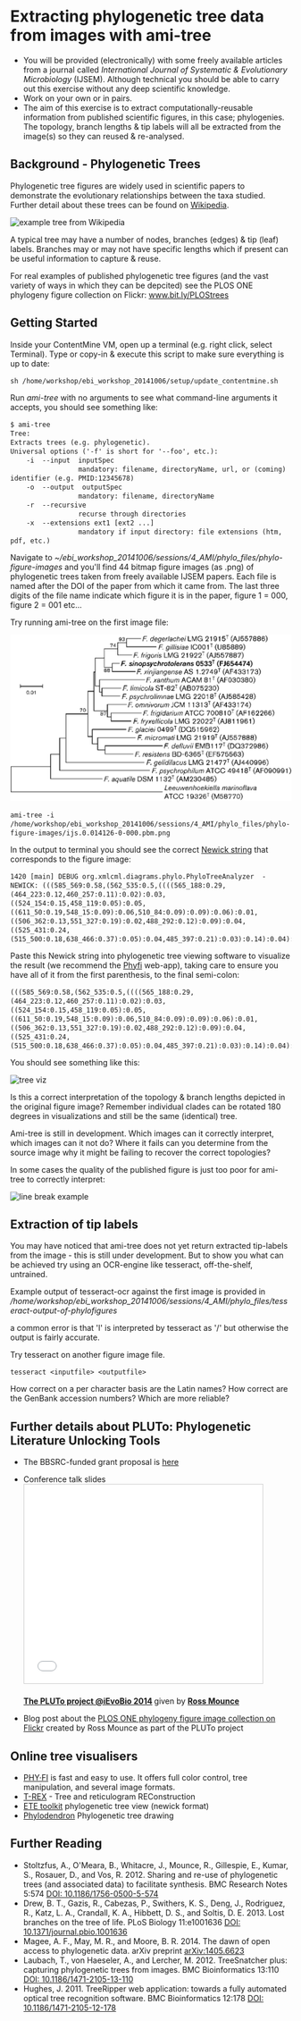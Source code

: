 Extracting phylogenetic tree data from images with ami-tree
============================

 * You will be provided (electronically) with some freely available articles from a journal called *International Journal of Systematic & Evolutionary Microbiology* (IJSEM). Although technical you should be able to carry out this exercise without any deep scientific knowledge.
 * Work on your own or in pairs.
 * The aim of this exercise is to extract computationally-reusable information from published scientific figures, in this case; phylogenies. The topology, branch lengths & tip labels will all be extracted from the image(s) so they can reused & re-analysed. 

 Background - Phylogenetic Trees
 --------

Phylogenetic tree figures are widely used in scientific papers to demonstrate the evolutionary relationships between the taxa studied. Further detail about these trees can be found on [Wikipedia](http://en.wikipedia.org/wiki/Phylogenetic_tree). 

![example tree from Wikipedia](http://upload.wikimedia.org/wikipedia/commons/thumb/3/3f/NewickExample.svg/500px-NewickExample.svg.png)

A typical tree may have a number of nodes, branches (edges) & tip (leaf) labels. Branches may or may not have specific lengths which if present can be useful information to capture & reuse.

For real examples of published phylogenetic tree figures (and the vast variety of ways in which they can be depcited) see the PLOS ONE phylogeny figure collection on Flickr: www.bit.ly/PLOStrees


## Getting Started

 
 Inside your ContentMine VM, open up a terminal (e.g. right click, select Terminal).
 Type or copy-in & execute this script to make sure everything is up to date:
 ```
 sh /home/workshop/ebi_workshop_20141006/setup/update_contentmine.sh
 ```
 
 Run *ami-tree* with no arguments to see what command-line arguments it accepts, you should see something like:
 
```
$ ami-tree
Tree: 
Extracts trees (e.g. phylogenetic).
Universal options ('-f' is short for '--foo', etc.):
    -i  --input  inputSpec
                 mandatory: filename, directoryName, url, or (coming) identifier (e.g. PMID:12345678)
    -o  --output  outputSpec
                 mandatory: filename, directoryName
    -r  --recursive
                 recurse through directories
    -x  --extensions ext1 [ext2 ...]
                 mandatory if input directory: file extensions (htm, pdf, etc.)

```

Navigate to *~/ebi_workshop_20141006/sessions/4_AMI/phylo_files/phylo-figure-images* and you'll find 44 bitmap figure images (as .png) of phylogenetic trees taken from freely available IJSEM papers. Each file is named after the DOI of the paper from which it came from. The last three digits of the file name indicate which figure it is in the paper, figure 1 = 000, figure 2 = 001 etc...

Try running ami-tree on the first image file:

![image of first tree](https://raw.githubusercontent.com/ContentMine/ebi_workshop_20141006/master/sessions/4_AMI/phylo_files/phylo-figure-images/ijs.0.014126-0-000.pbm.png)

```
ami-tree -i /home/workshop/ebi_workshop_20141006/sessions/4_AMI/phylo_files/phylo-figure-images/ijs.0.014126-0-000.pbm.png
```

In the output to terminal you should see the correct [Newick string](http://en.wikipedia.org/wiki/Newick_format) that corresponds to the figure image:

```
1420 [main] DEBUG org.xmlcml.diagrams.phylo.PhyloTreeAnalyzer  - NEWICK: (((585_569:0.58,(562_535:0.5,((((565_188:0.29,(464_223:0.12,460_257:0.11):0.02):0.03,((524_154:0.15,458_119:0.05):0.05,((611_50:0.19,548_15:0.09):0.06,510_84:0.09):0.09):0.06):0.01,((506_362:0.13,551_327:0.19):0.02,488_292:0.12):0.09):0.04,((525_431:0.24,(515_500:0.18,638_466:0.37):0.05):0.04,485_397:0.21):0.03):0.14):0.04):0.06,386_605:0.33):0.25,639_659:0.97):0.03;
```

Paste this Newick string into phylogenetic tree viewing software to visualize the result (we recommend the [Phyfi](http://cgi-www.daimi.au.dk/cgi-chili/phyfi/go) web-app), taking care to ensure you have all of it from the first parenthesis, to the final semi-colon:

```
(((585_569:0.58,(562_535:0.5,((((565_188:0.29,(464_223:0.12,460_257:0.11):0.02):0.03,((524_154:0.15,458_119:0.05):0.05,((611_50:0.19,548_15:0.09):0.06,510_84:0.09):0.09):0.06):0.01,((506_362:0.13,551_327:0.19):0.02,488_292:0.12):0.09):0.04,((525_431:0.24,(515_500:0.18,638_466:0.37):0.05):0.04,485_397:0.21):0.03):0.14):0.04):0.06,386_605:0.33):0.25,639_659:0.97):0.03;
```

You should see something like this:

![tree viz](https://dl.dropboxusercontent.com/u/757135/ami-tree-viz.png)

Is this a correct interpretation of the topology & branch lengths depicted in the original figure image? Remember individual clades can be rotated 180 degrees in visualizations and still be the same (identical) tree.

Ami-tree is still in development. Which images can it correctly interpret, which images can it not do? Where it fails can you determine from the source image why it might be failing to recover the correct topologies?

In some cases the quality of the published figure is just too poor for ami-tree to correctly interpret:

![line break example](https://dl.dropboxusercontent.com/u/757135/linebreak1.png)

## Extraction of tip labels

You may have noticed that ami-tree does not yet return extracted tip-labels from the image - this is still under development. But to show you what can be achieved try using an OCR-engine like tesseract, off-the-shelf, untrained.

Example output of tesseract-ocr against the first image is provided in */home/workshop/ebi_workshop_20141006/sessions/4_AMI/phylo_files/tesseract-output-of-phylofigures*

a common error is that 'l' is interpreted by tesseract as '/' but otherwise the output is fairly accurate.

Try tesseract on another figure image file.

```
tesseract <inputfile> <outputfile>
```

How correct on a per character basis are the Latin names? How correct are the GenBank accession numbers? Which are more reliable?


## Further details about PLUTo: Phylogenetic Literature Unlocking Tools

* The BBSRC-funded grant proposal is [here](http://www.bbsrc.ac.uk/pa/grants/AwardDetails.aspx?FundingReference=BB/K015702/1)

* Conference talk slides <iframe src="//www.slideshare.net/slideshow/embed_code/36236562" width="427" height="356" frameborder="0" marginwidth="0" marginheight="0" scrolling="no" style="border:1px solid #CCC; border-width:1px; margin-bottom:5px; max-width: 100%;" allowfullscreen> </iframe> <div style="margin-bottom:5px"> <strong> <a href="https://www.slideshare.net/rossmounce/the-pluto-project-ievobio-2014" title="The PLUTo project @iEvoBio 2014" target="_blank">The PLUTo project @iEvoBio 2014</a> </strong> given by <strong><a href="http://www.slideshare.net/rossmounce" target="_blank">Ross Mounce</a></strong> </div>

* Blog post about the [PLOS ONE phylogeny figure image collection on Flickr](http://rossmounce.co.uk/2014/05/07/plos-one-phylogeny/) created by Ross Mounce as part of the PLUTo project

## Online tree visualisers

- [PHY·FI](http://cgi-www.cs.au.dk/cgi-chili/phyfi/go) is fast and easy to use. It offers full color control, tree manipulation, and several image formats.
- [T-REX](http://www.trex.uqam.ca/) - Tree and reticulogram REConstruction
- [ETE toolkit](http://etetoolkit.org/treeview/) phylogenetic tree view (newick format)
- [Phylodendron](http://iubio.bio.indiana.edu/treeapp/)  Phylogenetic tree drawing

## Further Reading

* Stoltzfus, A., O'Meara, B., Whitacre, J., Mounce, R., Gillespie, E., Kumar, S., Rosauer, D., and Vos, R. 2012. Sharing and re-use of phylogenetic trees (and associated data) to facilitate synthesis. BMC Research Notes 5:574 [DOI: 10.1186/1756-0500-5-574](http://dx.doi.org/10.1186/1756-0500-5-574)
* Drew, B. T., Gazis, R., Cabezas, P., Swithers, K. S., Deng, J., Rodriguez, R., Katz, L. A., Crandall, K. A., Hibbett, D. S., and Soltis, D. E. 2013. Lost branches on the tree of life. PLoS Biology 11:e1001636 [DOI: 10.1371/journal.pbio.1001636](http://dx.doi.org/10.1371/journal.pbio.1001636)
* Magee, A. F., May, M. R., and Moore, B. R. 2014. The dawn of open access to phylogenetic data. arXiv preprint [arXiv:1405.6623](http://arxiv.org/abs/1405.6623)
* Laubach, T., von Haeseler, A., and Lercher, M. 2012. TreeSnatcher plus: capturing phylogenetic trees from images. BMC Bioinformatics 13:110 [DOI: 10.1186/1471-2105-13-110](http://dx.doi.org/10.1186/1471-2105-13-110)
* Hughes, J. 2011. TreeRipper web application: towards a fully automated optical tree recognition software. BMC Bioinformatics 12:178 [DOI: 10.1186/1471-2105-12-178](http://dx.doi.org/10.1186/1471-2105-12-178)
